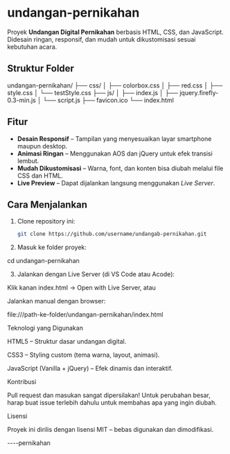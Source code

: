 # undangan-pernikahan

Proyek **Undangan Digital Pernikahan** berbasis HTML, CSS, dan JavaScript.  
Didesain ringan, responsif, dan mudah untuk dikustomisasi sesuai kebutuhan acara.

## Struktur Folder

undangan-pernikahan/ ├── css/ │   ├── colorbox.css │   ├── red.css │   ├── style.css │   └── testStyle.css ├── js/ │   ├── index.js │   ├── jquery.firefly-0.3-min.js │   └── script.js ├── favicon.ico └── index.html

## Fitur

- **Desain Responsif** – Tampilan yang menyesuaikan layar smartphone maupun desktop.
- **Animasi Ringan** – Menggunakan AOS dan jQuery untuk efek transisi lembut.
- **Mudah Dikustomisasi** – Warna, font, dan konten bisa diubah melalui file CSS dan HTML.
- **Live Preview** – Dapat dijalankan langsung menggunakan *Live Server*.

## Cara Menjalankan

1. Clone repository ini:
   ```bash
   git clone https://github.com/username/undangab-pernikahan.git

2. Masuk ke folder proyek:

cd undangan-pernikahan


3. Jalankan dengan Live Server (di VS Code atau Acode):

Klik kanan index.html → Open with Live Server, atau

Jalankan manual dengan browser:

file:///path-ke-folder/undangan-pernikahan/index.html




Teknologi yang Digunakan

HTML5 – Struktur dasar undangan digital.

CSS3 – Styling custom (tema warna, layout, animasi).

JavaScript (Vanilla + jQuery) – Efek dinamis dan interaktif.


Kontribusi

Pull request dan masukan sangat dipersilakan!
Untuk perubahan besar, harap buat issue terlebih dahulu untuk membahas apa yang ingin diubah.

Lisensi

Proyek ini dirilis dengan lisensi MIT – bebas digunakan dan dimodifikasi.

----pernikahan

